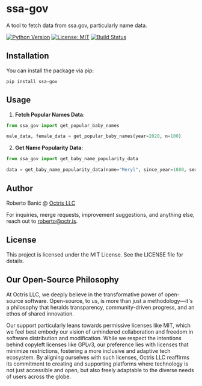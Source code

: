 # ssa-gov

A tool to fetch data from ssa.gov, particularly name data.

[![Python Version](https://img.shields.io/badge/python-3-blue.svg)](https://www.python.org/)
[![License: MIT](https://img.shields.io/badge/License-MIT-yellow.svg)](https://opensource.org/licenses/MIT)
[![Build Status](https://git.octr.is/open-source/data/ssa-gov/badges/master/pipeline.svg)](https://git.octr.is/open-source/data/ssa-gov/-/pipelines/latest)

## Installation

You can install the package via pip:

```
pip install ssa-gov
```

## Usage

1. **Fetch Popular Names Data**:

```python
from ssa_gov import get_popular_baby_names

male_data, female_data = get_popular_baby_names(year=2020, n=100)
```

2. **Get Name Popularity Data:**

```python
from ssa_gov import get_baby_name_popularity_data

data = get_baby_name_popularity_data(name="Meryl", since_year=1880, sex='F')
```

## Author

Roberto Banić @ [Octris LLC](https://octr.is)

For inquiries, merge requests, improvement suggestions, and anything else, reach out
to [roberto@octr.is](mailto:roberto@octr.is).

## License

This project is licensed under the MIT License. See the LICENSE file for details.

## Our Open-Source Philosophy

At Octris LLC, we deeply believe in the transformative power of open-source software. Open-source, to us, is more than
just a methodology—it's a philosophy that heralds transparency, community-driven progress, and an ethos of shared
innovation.

Our support particularly leans towards permissive licenses like MIT, which we feel best embody our vision of unhindered
collaboration and freedom in software distribution and modification. While we respect the intentions behind copyleft
licenses like GPLv3, our preference lies with licenses that minimize restrictions, fostering a more inclusive and
adaptive tech ecosystem. By aligning ourselves with such licenses, Octris LLC reaffirms its commitment to creating and
supporting platforms where technology is not just accessible and open, but also freely adaptable to the diverse needs of
users across the globe.